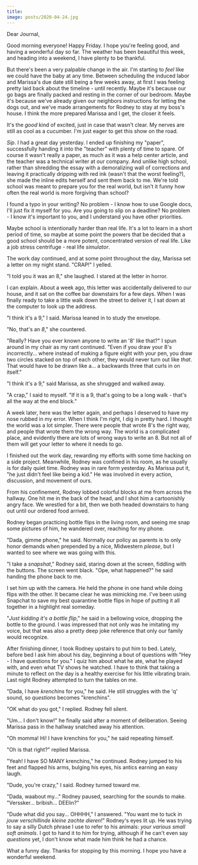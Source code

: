 ```yaml
---
title: 
image: posts/2020-04-24.jpg
---
```


Dear Journal,

Good morning everyone!  Happy Friday.  I hope you're feeling good, and
having a wonderful day so far.  The weather has been beautiful this
week, and heading into a weekend, I have plenty to be thankful.

But there's been a very palpable change in the air.  I'm starting to
_feel_ like we could have the baby at any time.  Between scheduling
the induced labor and Marissa's due date still being a few weeks away,
at first I was feeling pretty laid back about the timeline - until
recently.  Maybe it's because our go bags are finally packed and
resting in the corner of our bedroom.  Maybe it's because we've
already given our neighbors instructions for letting the dogs out, and
we've made arrangements for Rodney to stay at my boss's house.  I
think the more prepared Marissa and I get, the closer it feels.

It's the _good_ kind of excited, just in case that wasn't clear.  My
nerves are still as cool as a cucumber.  I'm just eager to get this
show on the road.

_Sip_.  I had a great day yesterday.  I ended up finishing my "paper",
successfully handing it into the "teacher" with plenty of time to
spare.  Of course it wasn't really a paper, as much as it was a help
center article, and the teacher was a technical writer at our company.
And unlike high school, rather than shredding the essay with a
demoralizing wall of corrections and leaving it practically dripping
with red ink (wasn't that the worst feeling?), she made the inline
edits herself and sent them back to me.  We're told school was meant
to prepare you for the real world, but isn't it funny how often the
real world is more forgiving than school?

I found a typo in your writing?  No problem - I know how to use Google
docs, I'll just fix it myself for you.  Are you going to slip on a
deadline?  No problem - I know it's important to you, and I understand
you have other priorities.

Maybe school is intentionally harder than real life.  It's a lot to
learn in a short period of time, so maybe at some point the powers
that be decided that a good school should be a more potent,
concentrated version of real life.  Like a job stress centrifuge -
real life _simulator_.

The work day continued, and at some point throughout the day, Marissa
set a letter on my night stand.  "CRAP!" I yelled.

"I told you it was an 8," she laughed.  I stared at the letter in
horror.

I can explain.  About a week ago, this letter was accidentally
delivered to our house, and it sat on the coffee bar downstairs for a
few days.  When I was finally ready to take a little walk down the
street to deliver it, I sat down at the computer to look up the
address.

"I think it's a 9," I said.  Marissa leaned in to study the envelope.

"No, that's an _8_," she countered.

"Really?  Have you ever known anyone to write an '8' like that?"  I
spun around in my chair as my rant continued.  "Even if you draw your
8's incorrectly... where instead of making a figure eight with your
pen, you draw two circles stacked on top of each other, they would
never turn out like _that_.  That would have to be drawn like a... a
backwards three that curls in on itself."

"I think it's a 9," said Marissa, as she shrugged and walked away.

"A crap," I said to myself.  "If it is a 9, that's going to be a long
walk - that's all the way at the end block."

A week later, here was the letter again, and perhaps I deserved to
have my nose rubbed in my error.  When I think I'm right, I dig in
pretty hard.  I thought the world was a lot simpler.  There were
people that wrote 8's the right way, and people that wrote them the
wrong way.  The world is a complicated place, and evidently there are
lots of wrong ways to write an 8.  But not all of them will get your
letter to where it needs to go.

I finished out the work day, rewarding my efforts with some time
hacking on a side project.  Meanwhile, Rodney was confined in his
room, as he usually is for daily quiet time.  Rodney was in rare form
yesterday.  As Marissa put it, "he just didn't feel like being a kid."
He was involved in every action, discussion, and movement of ours.
 
From his confinement, Rodney lobbed colorful blocks at me from across
the hallway.  One hit me in the back of the head, and I shot him a
cartoonishly angry face.  We wrestled for a bit, then we both headed
downstairs to hang out until our ordered food arrived.

Rodney began practicing bottle flips in the living room, and seeing me
snap some pictures of him, he wandered over, reaching for my phone.

"Dada, gimme phone," he said.  Normally our policy as parents is to
only honor demands when prepended by a nice, Midwestern _please_, but
I wanted to see where we was going with this.

"I take a _snapshat_," Rodney said, staring down at the screen,
fiddling with the buttons.  The screen went black.  "Ope, what
happened?" he said handing the phone back to me.

I set him up with the camera.  He held the phone in one hand while
doing flips with the other.  It became clear he was mimicking me.
I've been using Snapchat to save my best quarantine bottle flips in
hope of putting it all together in a highlight real someday.

"_Just kidding it's a bottle flip_," he said in a bellowing voice,
dropping the bottle to the ground.  I was impressed that not only was
he imitating my voice, but that was also a pretty deep joke reference
that only our family would recognize.

After finishing dinner, I took Rodney upstairs to put him to bed.
Lately, before bed I ask him about his day, beginning a bout of
questions with "Hey - I have questions for you."  I quiz him about
what he ate, what he played with, and even what TV shows he watched.
I have to think that taking a minute to reflect on the day is a
healthy exercise for his little vibrating brain.  Last night Rodney
attempted to turn the tables on me.

"Dada, I have _krenchins_ for you," he said.  He still struggles with
the 'q' sound, so _questions_ becomes "krenchins".

"OK what do you got," I replied.  Rodney fell silent.

"Um... I don't know!" he finally said after a moment of deliberation.
Seeing Marissa pass in the hallway snatched away his attention.

"Oh momma!  Hi!  I have krenchins for you," he said repeating himself.

"Oh is that right?" replied Marissa.

"Yeah!  I have SO MANY krenchins," he continued.  Rodney jumped to his
feet and flapped his arms, bulging his eyes, his antics earning an
easy laugh.

"Dude, you're crazy," I said.  Rodney turned toward me.

"Dada, waabout my..." Rodney paused, searching for the sounds to make.
"Verssker... bribish... DEElin?"

"Dude what did you say... OHHHH," I answered.  "You want me to tuck in
_jouw verschillinde kleine zachte dieren!_" Rodney's eyes lit up.  He
was trying to say a silly Dutch phrase I use to refer to his animals:
_your various small soft animals_.  I got to hand it to him for
trying, although if he can't even say _questions_ yet, I don't know
what made him think he had a chance.

What a funny day.  Thanks for stopping by this morning.  I hope you
have a wonderful weekend.
